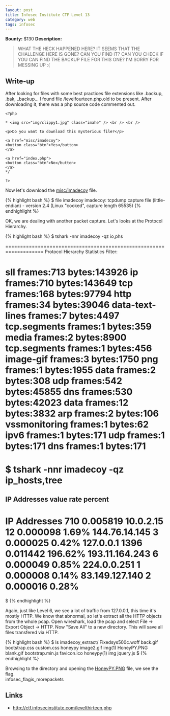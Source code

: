 ```yaml
---
layout: post
title: Infosec Institute CTF Level 13
category: web
tags: infosec
---
```


**Bounty:** $130
**Description:**

> WHAT THE HECK HAPPENED HERE? IT SEEMS THAT THE CHALLENGE HERE IS GONE? CAN YOU FIND IT? CAN YOU CHECK IF YOU CAN FIND THE BACKUP FILE FOR THIS ONE? I'M SORRY FOR MESSING UP :(

## Write-up

After looking for files with some best practices file extensions like .backup, .bak, _backup... I found file /levelfourteen.php.old to be present. After downloading it, there was a php source code commented out.


	<?php 

	* <img src="img/clippy1.jpg" class="imahe" /> <br /> <br />

	<p>Do you want to download this mysterious file?</p>

	<a href="misc/imadecoy">
	<button class="btn">Yes</button>
	</a>

	<a href="index.php">
	<button class="btn">No</button>
	</a>
	*/

	?>

Now let's download the [misc/imadecoy]({{site.url}}/assets/imadecoy) file.

{% highlight bash %}
$ file imadecoy
imadecoy: tcpdump capture file (little-endian) - version 2.4 (Linux "cooked", capture length 65535)
{% endhighlight %}

OK, we are dealing with another packet capture. Let's looks at the Protocol Hierarchy.

{% highlight bash %}
$ tshark -nnr imadecoy -qz  io,phs

===================================================================
Protocol Hierarchy Statistics
Filter:

sll                                      frames:713 bytes:143926
  ip                                     frames:710 bytes:143649
    tcp                                  frames:168 bytes:97794
      http                               frames:34 bytes:39046
        data-text-lines                  frames:7 bytes:4497
          tcp.segments                   frames:1 bytes:359
        media                            frames:2 bytes:8900
          tcp.segments                   frames:1 bytes:456
        image-gif                        frames:3 bytes:1750
        png                              frames:1 bytes:1955
      data                               frames:2 bytes:308
    udp                                  frames:542 bytes:45855
      dns                                frames:530 bytes:42023
      data                               frames:12 bytes:3832
  arp                                    frames:2 bytes:106
    vssmonitoring                        frames:1 bytes:62
  ipv6                                   frames:1 bytes:171
    udp                                  frames:1 bytes:171
      dns                                frames:1 bytes:171
===================================================================
$ tshark -nnr imadecoy -qz ip_hosts,tree
===================================================================
IP Addresses           value	        rate	     percent
-------------------------------------------------------------------
IP Addresses            710       0.005819
10.0.2.15                12       0.000098           1.69%
144.76.14.145             3       0.000025           0.42%
127.0.0.1              1396       0.011442         196.62%
193.11.164.243            6       0.000049           0.85%
224.0.0.251               1       0.000008           0.14%
83.149.127.140            2       0.000016           0.28%
===================================================================
$
{% endhighlight %}

Again, just like Level 6, we see a lot of traffic from 127.0.0.1, this time it's mostly HTTP. We know that abnormal, so let's extract all the HTTP objects from the whole pcap. Open wireshark, load the pcap and select File -> Export Object -> HTTP. Now "Save All" to a new directory. This will save all files transfered via HTTP.

{% highlight bash %}
$ ls imadecoy_extract/
Fixedsys500c.woff back.gif          bootstrap.css     custom.css        honeypy           image2.gif        img(1)
HoneyPY.PNG       blank.gif         bootstrap.min.js  favicon.ico       honeypy(1)        img               jquery.js
$
{% endhighlight %}

Browsing to the directory and opening the [HoneyPY.PNG](HoneyPY.PNG) file, we see the flag.  
infosec_flagis_morepackets  

## Links

* <http://ctf.infosecinstitute.com/levelthirteen.php>

